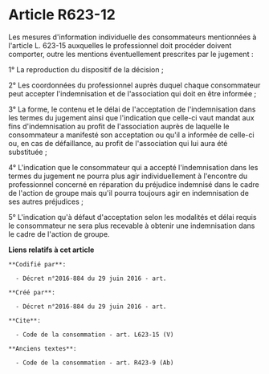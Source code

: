 # Article R623-12

Les mesures d'information individuelle des consommateurs mentionnées à l'article L. 623-15 auxquelles le professionnel doit
procéder doivent comporter, outre les mentions éventuellement prescrites par le jugement : 

1° La reproduction du dispositif de la décision ; 

2° Les coordonnées du professionnel auprès duquel chaque consommateur peut accepter l'indemnisation et de l'association qui
doit en être informée ; 

3° La forme, le contenu et le délai de l'acceptation de l'indemnisation dans les termes du jugement ainsi que l'indication
que celle-ci vaut mandat aux fins d'indemnisation au profit de l'association auprès de laquelle le consommateur a manifesté
son acceptation ou qu'il a informée de celle-ci ou, en cas de défaillance, au profit de l'association qui lui aura été
substituée ; 

4° L'indication que le consommateur qui a accepté l'indemnisation dans les termes du jugement ne pourra plus agir
individuellement à l'encontre du professionnel concerné en réparation du préjudice indemnisé dans le cadre de l'action de
groupe mais qu'il pourra toujours agir en indemnisation de ses autres préjudices ; 

5° L'indication qu'à défaut d'acceptation selon les modalités et délai requis le consommateur ne sera plus recevable à
obtenir une indemnisation dans le cadre de l'action de groupe.

**Liens relatifs à cet article**

	**Codifié par**:

	  - Décret n°2016-884 du 29 juin 2016 - art.

	**Créé par**:

	  - Décret n°2016-884 du 29 juin 2016 - art.

	**Cite**:

	  - Code de la consommation - art. L623-15 (V)

	**Anciens textes**:

	  - Code de la consommation - art. R423-9 (Ab)
